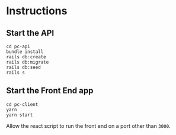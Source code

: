 # Instructions

## Start the API

```
cd pc-api
bundle install
rails db:create
rails db:migrate
rails db:seed
rails s
```

## Start the Front End app

```
cd pc-client
yarn
yarn start
```
Allow the react script to run the front end on a port other than  `3000`.